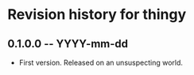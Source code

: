 # Revision history for thingy

## 0.1.0.0 -- YYYY-mm-dd

* First version. Released on an unsuspecting world.
